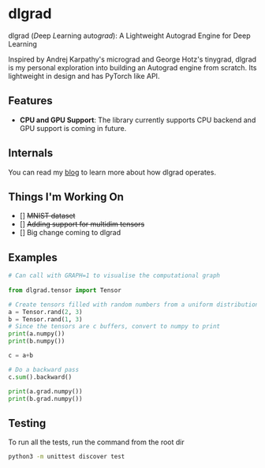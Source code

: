 # dlgrad

dlgrad (*D*eep *L*earning auto*grad*): A Lightweight Autograd Engine for Deep Learning

Inspired by Andrej Karpathy's micrograd and George Hotz's tinygrad, dlgrad is my personal exploration into building an Autograd engine from scratch. Its lightweight in design and has PyTorch like API.

## Features

- **CPU and GPU Support**: The library currently supports CPU backend and GPU support is coming in future.

## Internals

You can read my [blog](https://navneetkanna.github.io/blog/2024/02/22/dlgrad-Behind-the-scenes.html) to learn more about how dlgrad operates.

## Things I'm Working On
- [] ~~MNIST dataset~~
- [] ~~Adding support for multidim tensors~~
- [] Big change coming to dlgrad

## Examples

```python
# Can call with GRAPH=1 to visualise the computational graph
 
from dlgrad.tensor import Tensor

# Create tensors filled with random numbers from a uniform distribution
a = Tensor.rand(2, 3)
b = Tensor.rand(1, 3)
# Since the tensors are c buffers, convert to numpy to print
print(a.numpy())
print(b.numpy())

c = a+b

# Do a backward pass
c.sum().backward()

print(a.grad.numpy())
print(b.grad.numpy())

```

## Testing

To run all the tests, run the command from the root dir

```bash
python3 -m unittest discover test
```